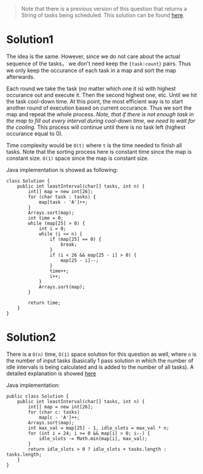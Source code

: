 > Note that there is a previous version of this question that returns a String of tasks being scheduled. This solution can be found [here](https://github.com/YaokaiYang-assaultmaster/LeetCode/blob/master/OtherAlgorithmQuestions/Task%20Scheduling.md).

# Solution1

The idea is the same. However, since we do not care about the actual sequence of the tasks， we don't need keep the `{task:count}` pairs. 
Thus we only keep the occurance of each task in a map and sort the map afterwards. 

Each round we take the task (no matter which one it is) with highest occurance out and execute it. Then the second highest one, etc. Until we hit the task cool-down time. At this point, the most efficient way is to start another round of execution based on current occurance. Thus we sort the map and repeat the whole process. _Note, that if there is not enough task in the map to fill out every interval during cool-down time, we need to wait for the cooling._ This process will continue until there is no task left (highest occurance equal to 0). 

Time complexity would be `O(t)` where `t` is the time needed to finish all tasks. Note that the sorting process here is constant time since the map is constant size. `O(1)` space since the map is constant size.

Java implementation is showed as following:

```
class Solution {
    public int leastInterval(char[] tasks, int n) {
        int[] map = new int[26];
        for (char task : tasks) {
            map[task - 'A']++;
        }
        Arrays.sort(map);
        int time = 0;
        while (map[25] > 0) {
            int i = 0;
            while (i <= n) {
                if (map[25] == 0) {
                    break;
                }
                if (i < 26 && map[25 - i] > 0) {
                    map[25 - i]--;
                }
                time++;
                i++;
            }
            Arrays.sort(map);
        }
        
        return time;
    }
}
```

# Solution2

There is a `O(n)` time, `O(1)` space solution for this question as well, where `n` is the number of input tasks (basically 1 pass solution in which the number of idle intervals is being calculated and is added to the number of all tasks). A detailed explanation is showed [here](https://leetcode.com/problems/task-scheduler/solution/)

Java implementation:

```
public class Solution {
    public int leastInterval(char[] tasks, int n) {
        int[] map = new int[26];
        for (char c: tasks)
            map[c - 'A']++;
        Arrays.sort(map);
        int max_val = map[25] - 1, idle_slots = max_val * n;
        for (int i = 24; i >= 0 && map[i] > 0; i--) {
            idle_slots -= Math.min(map[i], max_val);
        }
        return idle_slots > 0 ? idle_slots + tasks.length : tasks.length;
    }
}
```
